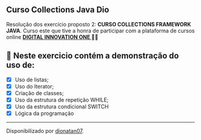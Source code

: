 <h2>
Curso Collections Java Dio
</h2>

<p>Resolução dos exercício proposto 2: <strong>CURSO COLLECTIONS FRAMEWORK JAVA</strong>.
Curso este que tive a honra de participar com a plataforma de cursos online <strong> <a href="https://web.digitalinnovation.one/home"> DIGITAL INNOVATION ONE  </a>
</strong> 🧡💛

<h2>
🛑 Neste exercicio contém a demonstração do uso de:
</h2>

- [x] Uso de listas;
- [x] Uso do Iterator;
- [x] Criação de classes;
- [x] Uso da estrutura de repetição WHILE;
- [x] Uso da estrutura condicional SWITCH
- [x] Lógica da programação

-------------

Disponibilizado por [dionatan07](https://www.linkedin.com/in/dionatandeandrade/ "LinkedIn").
